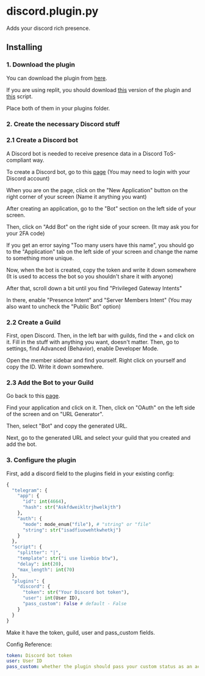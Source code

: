 # discord.plugin.py
Adds your discord rich presence.
## Installing
### 1. Download the plugin
You can download the plugin from [here]().

If you are using replit, you should download [this]() version of the plugin and [this]() script.

Place both of them in your plugins folder.
### 2. Create the necessary Discord stuff
### 2.1 Create a Discord bot
A Discord bot is needed to receive presence data in a Discord ToS-compliant way.

To create a Discord bot, go to this [page](https://discord.com/developers/applications) (You may need to login with your Discord account)

When you are on the page, click on the "New Application" button on the right corner of your screen (Name it anything you want)

After creating an application, go to the "Bot" section on the left side of your screen.

Then, click on "Add Bot" on the right side of your screen. (It may ask you for your 2FA code)

If you get an error saying "Too many users have this name", you should go to the "Application" tab on the left side of your screen and change the name to something more unique.

Now, when the bot is created, copy the token and write it down somewhere (It is used to access the bot so you shouldn't share it with anyone)

After that, scroll down a bit until you find "Privileged Gateway Intents"

In there, enable "Presence Intent" and "Server Members Intent" (You may also want to uncheck the "Public Bot" option)
### 2.2 Create a Guild
First, open Discord. Then, in the left bar with guilds, find the + and click on it.
Fill in the stuff with anything you want, doesn't matter.
Then, go to settings, find Advanced (Behavior), enable Developer Mode.

Open the member sidebar and find yourself. Right click on yourself and copy the ID. Write it down somewhere.

### 2.3 Add the Bot to your Guild
Go back to this [page](https://discord.com/developers/applications).

Find your application and click on it. Then, click on "OAuth" on the left side of the screen and on "URL Generator".

Then, select "Bot" and copy the generated URL.

Next, go to the generated URL and select your guild that you created and add the bot.
### 3. Configure the plugin
First, add a discord field to the plugins field in your existing config:
```python
{
  "telegram": {
    "app": {
      "id": int(4664),
      "hash": str("Askfdweikltrjhwelkjth")
    },
    "auth": {
      "mode": mode_enum("file"), # "string" or "file"
      "string": str("isadfiuowehtkwhetkj")
    }
  },
  "script": {
    "splitter": "|",
    "template": str("i use livebio btw"),
    "delay": int(20),
    "max_length": int(70)
  },
  "plugins": {
    "discord": {
      "token": str("Your Discord bot token"),
      "user": int(User ID),
      "pass_custom": False # default - False
    }
  }
}
```
Make it have the token, guild, user and pass_custom fields.

Config Reference:
```yaml
token: Discord bot token
user: User ID
pass_custom: whether the plugin should pass your custom status as an activity.
```
